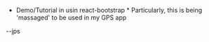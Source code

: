 * Demo/Tutorial in usin react-bootstrap *
Particularly, this is being 'massaged' to be used in my GPS app

--jps